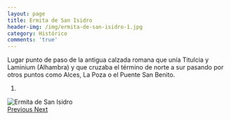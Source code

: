 ```yaml
---
layout: page
title: Ermita de San Isidro
header-img: /img/ermita-de-san-isidro-1.jpg
category: Histórico
comments: 'true'
---
```



Lugar punto de paso de la antigua calzada romana que unía Titulcia y Laminium (Alhambra) y que cruzaba el término de norte a sur pasando por otros puntos como Alces, La Poza o el Puente San Benito.

<div id="myCarousel" class="carousel slide" data-ride="carousel">
  <!-- Indicators -->
  <ol class="carousel-indicators">
    <li data-target="#myCarousel" data-slide-to="0" class="active"></li>
  </ol>
  <!-- Wrapper for slides -->
  <div class="carousel-inner" role="listbox">
    <div class="item active">
      <img src="{{ site.github.url }}/img/ermita-de-san-isidro-1.jpg" alt="Ermita de San Isidro">
    </div>
  <!-- Left and right controls -->
  <a class="left carousel-control" href="#myCarousel" role="button" data-slide="prev">
    <span class="glyphicon glyphicon-chevron-left" aria-hidden="true"></span>
    <span class="sr-only">Previous</span>
  </a>
  <a class="right carousel-control" href="#myCarousel" role="button" data-slide="next">
    <span class="glyphicon glyphicon-chevron-right" aria-hidden="true"></span>
    <span class="sr-only">Next</span>
  </a>
</div>
